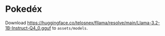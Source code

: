 # Pokedéx

Download https://huggingface.co/telosnex/fllama/resolve/main/Llama-3.2-1B-Instruct-Q4_0.gguf to `assets/models`.

